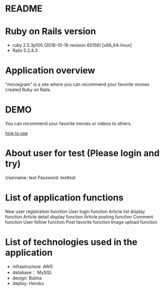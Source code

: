 # README

# Ruby on Rails version
* ruby 2.5.3p105 (2018-10-18 revision 65156) [x86_64-linux]
* Rails 5.2.4.3

# Application overview
"moviegram" is a site where you can recommend your favorite movies created Ruby on Rails.

# DEMO
 
You can recommend your favorite movies or videos to others.

[how to use](https://gyazo.com/806a79020fbf7b941473f110190fe9a2)

# About user for test (Please login and try) 
Username: test
Password: testtest

# List of application functions
New user registration function
User login function
Article list display function
Article detail display function
Article posting function
Comment function
User follow function
Post favorite function
Image upload function

# List of technologies used in the application
* infrastructure: AWS
* database： MySQL
* design: Bulma
* deploy: Heroku